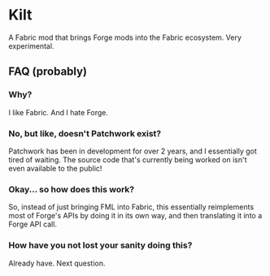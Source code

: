 # Kilt
A Fabric mod that brings Forge mods into the Fabric ecosystem. Very experimental.

## FAQ (probably)
### Why?
I like Fabric. And I hate Forge.

### No, but like, doesn't Patchwork exist?
Patchwork has been in development for over 2 years, and I essentially got tired of waiting.
The source code that's currently being worked on isn't even available to the public!

### Okay... so how does this work?
So, instead of just bringing FML into Fabric, this essentially
reimplements most of Forge's APIs by doing it in its own way, and
then translating it into a Forge API call.

### How have you not lost your sanity doing this?
Already have. Next question.